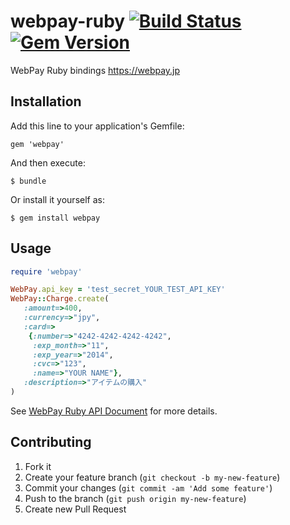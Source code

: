 # webpay-ruby [![Build Status](https://travis-ci.org/webpay/webpay-ruby.png)](https://travis-ci.org/webpay/webpay-ruby) [![Gem Version](https://badge.fury.io/rb/webpay.png)](http://badge.fury.io/rb/webpay)

WebPay Ruby bindings  https://webpay.jp

## Installation

Add this line to your application's Gemfile:

    gem 'webpay'

And then execute:

    $ bundle

Or install it yourself as:

    $ gem install webpay

## Usage

```ruby
require 'webpay'

WebPay.api_key = 'test_secret_YOUR_TEST_API_KEY'
WebPay::Charge.create(
   :amount=>400,
   :currency=>"jpy",
   :card=>
    {:number=>"4242-4242-4242-4242",
     :exp_month=>"11",
     :exp_year=>"2014",
     :cvc=>"123",
     :name=>"YOUR NAME"},
   :description=>"アイテムの購入"
)
```

See [WebPay Ruby API Document](https://webpay.jp/docs/api/ruby) for more details.

## Contributing

1. Fork it
2. Create your feature branch (`git checkout -b my-new-feature`)
3. Commit your changes (`git commit -am 'Add some feature'`)
4. Push to the branch (`git push origin my-new-feature`)
5. Create new Pull Request
